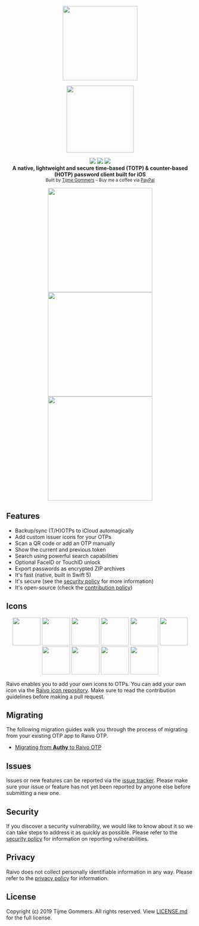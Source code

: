 <p align="center">
    <img src="https://raw.githubusercontent.com/tijme/raivo/master/Assets/app-icon.png" width="200"/>
</p>
<p align="center">
    <a href="https://apps.apple.com/us/app/raivo-otp/id1459042137?mt=8">
        <img src="https://linkmaker.itunes.apple.com/en-us/badge-lrg.svg?releaseDate=2019-08-01&kind=iossoftware&bubble=ios_apps" width="180"/>
    </a>
</p>
<p align="center">
    <a href="https://github.com/tijme/raivo/blob/master/LICENSE.md"><img src="https://raw.finnwea.com/shield/?firstText=Source&secondText=Licensed" /></a>
    <a href="https://itunes.apple.com/"><img src="https://raw.finnwea.com/shield/?firstText=Platform&secondText=iOS%20(11%20or%20higher)" /></a>
    <a href="https://github.com/tijme/raivo/releases"><img src="https://raw.finnwea.com/shield/?typeKey=SemverVersion&typeValue1=raivo&typeValue2=master&typeValue4=Release&cache=3"></a>
    <br/>
    <b>A native, lightweight and secure time-based (TOTP) & counter-based (HOTP) password client built for iOS</b>
    <br/>
    <sup>Built by <a href="https://www.linkedin.com/in/tijme/">Tijme Gommers</a> – Buy me a coffee via <a href="https://www.paypal.me/tijmegommers">PayPal</a></sup>
    <br/>
</p>

<p align="center">
    <img src="https://github.com/tijme/raivo/raw/master/.github/preview_left.png?cache=3" width="280">
    <img src="https://github.com/tijme/raivo/raw/master/.github/preview_middle.png?cache=3" width="280">
    <img src="https://github.com/tijme/raivo/raw/master/.github/preview_right.png?cache=3" width="280">
</p>

## Features

* Backup/sync (T/H)OTPs to iCloud automagically
* Add custom issuer icons for your OTPs
* Scan a QR code or add an OTP manually
* Show the current and previous token
* Search using powerful search capabilities
* Optional FaceID or TouchID unlock
* Export passwords as encrypted ZIP archives
* It's fast (native, built in Swift 5)
* It's secure (see the [security policy](https://github.com/tijme/raivo/blob/master/SECURITY.md) for more information)
* It's open-source (check the [contribution policy](https://github.com/tijme/raivo/blob/master/CONTRIBUTING.md))

## Icons

<p align="center">
    <img src="https://raw.githubusercontent.com/tijme/raivo-issuer-icons/master/vectors/reddit/reddit-alien.svg?sanitize=true" width="75" />
    <img src="https://raw.githubusercontent.com/tijme/raivo-issuer-icons/master/vectors/bitbucket/bitbucket.svg?sanitize=true" width="75" />
    <img src="https://raw.githubusercontent.com/tijme/raivo-issuer-icons/master/vectors/google/google.svg?sanitize=true" width="75" /> 
    <img src="https://raw.githubusercontent.com/tijme/raivo-issuer-icons/master/vectors/whatsapp/whatsapp.svg?sanitize=true" width="75" />
    <img src="https://raw.githubusercontent.com/tijme/raivo-issuer-icons/master/vectors/amazon/amazon.svg?sanitize=true" width="75" /> 
    <img src="https://raw.githubusercontent.com/tijme/raivo-issuer-icons/master/vectors/atlassian/atlassian.svg?sanitize=true" width="75" />
    <img src="https://raw.githubusercontent.com/tijme/raivo-issuer-icons/master/vectors/spotify/spotify.svg?sanitize=true" width="75" />
    <img src="https://raw.githubusercontent.com/tijme/raivo-issuer-icons/master/vectors/slack/slack.svg?sanitize=true" width="75" />
    <img src="https://raw.githubusercontent.com/tijme/raivo-issuer-icons/master/vectors/facebook-messenger/facebook-messenger.svg?sanitize=true" width="75" />
    <img src="https://raw.githubusercontent.com/tijme/raivo-issuer-icons/master/vectors/gitlab/gitlab.svg?sanitize=true" width="75" />
</p>


Raivo enables you to add your own icons to OTPs. You can add your own icon via the [Raivo icon repository](https://github.com/tijme/raivo-issuer-icons). Make sure to read the contribution guidelines before making a pull request.

## Migrating

The following migration guides walk you through the process of migrating from your existing OTP app to Raivo OTP.

* [Migrating from **Authy** to Raivo OTP](https://tij.me/blog/migrating-your-one-time-passwords-from-authy-to-raivo-otp/)

## Issues

Issues or new features can be reported via the [issue tracker](https://github.com/tijme/raivo/issues). Please make sure your issue or feature has not yet been reported by anyone else before submitting a new one.

## Security

If you discover a security vulnerability, we would like to know about it so we can take steps to address it as quickly as possible. Please refer to the [security policy](https://github.com/tijme/raivo/blob/master/SECURITY.md) for information on reporting vulnerabilities.

## Privacy

Raivo does not collect personally identifiable information in any way. Please refer to the [privacy policy](https://github.com/tijme/raivo/blob/master/PRIVACY.md) for information.

## License

Copyright (c) 2019 Tijme Gommers. All rights reserved. View [LICENSE.md](https://github.com/tijme/raivo/blob/master/LICENSE.md) for the full license.
